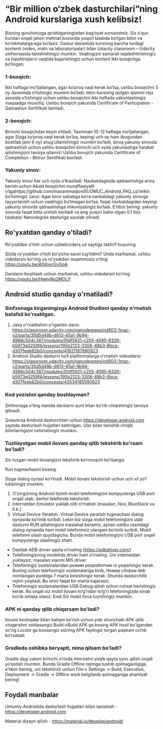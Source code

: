 # “Bir million o‘zbek dasturchilari”ning Android kurslariga xush kelibsiz!
Bizning guruhimizga qo‘shilganingizdan bag‘oyat xursandmiz. Siz o’quv kurslari orqali jahon mehnat bozorida yuqori talabda bo‘lgan bilim va ko‘nikmalarga ega bo‘lasiz.
Dastur davomida kursning barcha turdagi kontenti (video, matn va laboratoriyalar) bilan Udacity classroom – Udacity sinfxonasida tanishishingiz mumkin. Vaqtingizni samarali rejalashtirishingiz va topshiriqlarni vaqtida bajarishingiz uchun kontent ikki bosqichga bo‘lingan.
### 1-bosqich:
Ikki haftaga mo‘ljallangan, agar ko‘proq vaqt kerak bo‘lsa, ushbu bosqichni 3 oy davomida o‘tishingiz mumkin bo‘ladi, lekin kursning qolgan qismini reja asosida o‘tishingiz uchun ushbu bosqichni ikki haftada yakunlashingiz maqsadga muvofiq. Ushbu bosqich yakunida Certificate of Participation - Qatnashuv Sertifikati beriladi.
### 2-bosqich:
Birinchi bosqichdan keyin o‘tiladi. Taxminan 10-12 haftaga mo‘ljallangan, agar Sizga ko‘proq vaqt kerak bo‘lsa, keyingi uch oy ham (bugundan boshlab jami 6 oy) shug‘ullanishingiz mumkin bo‘ladi, biroq yakuniy sinovda qatnashish uchun ushbu bosqichni birinchi uch oyda yakunlashga harakat qilishinigizni tavsiya qilamiz! Ushbu bosqich yakunida Certificate of Completion - Bitiruv Sertifikati beriladi.
### Yakuniy sinov:
Yakuniy sinov har uch oyda o‘tkaziladi. Navbatdagisida qatnashishga ariza berish uchun ikkala bosqichni muvaffaqiyatli o‘tgahttps://github.com/maxammadjon95/OMUC_Android_FAQ_uz/wikin bo‘lishingiz zarur. Agar biror sababga ko‘ra navbatdagi yakuniy sinovga tayyorlanish uchun vaqtingiz bo‘lmagan bo‘lsa, faqat navbatdagidan keyingi yakuniy sinovda qatnashishga imkoniyatingiz bo‘ladi. E’tibor bering: yakuniy sinovda faqat bitta urinish beriladi va eng yuqori baho olgan 0.1 foiz talabalar Nanodegree dasturiga saralab olinadi.
## Ro'yxatdan qanday o'tiladi?
Ro’yxatdan o’tish uchun uzbekcoders.uz saytiga tashrif buyuring.

Sizda ro’yxatdan o’tish bo’yicha savol tug’ildimi? Unda marhamat, ushbu videdarsni ko’ring va ro’yxatdan muammosiz o’ting: https://youtu.be/A0dxyrGvGqA 

Darslarni boshlash uchun marhamat, ushbu videdarsni ko’ring: https://youtu.be/HwevNs2MOLY 

## Android studio qanday o'rnatiladi?
### Sinfxonaga kirganingizga Android Studioni qanday o'rnatish batafsil ko'rsatilgan.
1. Java o'rnatilishini o'rganish darsi: https://classroom.udacity.com/nanodegrees/nd803-1mac-v2/parts/35d5d48b-d613-45a1-9b94-4986c504c387/modules/5fdf5921-c205-4095-8326-b5973e0259f4/lessons/195b2123-3306-48b3-8bca-d307feeb62b0/concepts/41821187880923
2. Android Studio dasturni turli platformalarga o'rnatish videodarsi: https://classroom.udacity.com/nanodegrees/nd803-1mac-v2/parts/35d5d48b-d613-45a1-9b94-4986c504c387/modules/5fdf5921-c205-4095-8326-b5973e0259f4/lessons/195b2123-3306-48b3-8bca-d307feeb62b0/concepts/43534185590923

### Kod yozishni qanday boshlayman?
Sinfxonaga o'ting hamda darslarni qunt bilan ko'rib chiqishingiz tavsiya qilinadi. 

Qolaversa Android dasturchilari uchun https://developer.android.com saytida dasturlash hujjatlari keltirilgan. Ular bilan tanishib chiqib bilimlaringizni oshirishingiz mumkin.


### Tuzilayotgan mobil ilovani qanday qilib tekshirib ko'rsam bo'ladi?
Siz tuzgan mobil ilovangizni tekshirib ko’rmoqchi bo’lsangiz

Run tugmachasini bosing.

Sizga dialog oynasi ko’rinadi.
Mobil ilovani tekshirish uchun uch xil yo’l tutishingiz mumkin.
1.	O’zingizning Android tizimli mobil telefoningizni kompyuterga USB port orqali ulab, darhol telefonda tekshirish
2.	Internetdan Emulator yuklab olib o’rnatish (masalan, Nox, BlueStack va h.k.)
3.	Virtual Device Yaratish.
Virtual Device yaratish tugmachasi dialog oynasida ko’rinib turibdi.
Lekin biz sizga mobil telefoningizni ulab dasturni RUN qilishingizni maslahat beramiz, aynan ushbu rasmdagi dialog oynasida ham mobil telefonimiz ulangani ko’rinib turibdi.
Mobil telefonni ulash quyidagicha. Bunda mobil telefoningizni USB port orqali kompyuterga ulashingiz shart.
-	Dastlab ADB driver qayta o’rnating (https://adbdriver.com/)
-	Telefoningizning modelida driver ham o’rnating. Uni internetdan yuklaysiz, masalan xiaomi MI5 driver
-	Telefoningiz sozlamalaridan _режим разработчик_ ni yoqishingiz kerak. Buning uchun telefoningiz sozlamalariga kirib, _Номер сборки_ deb nomlangan punktga 7 marta bosishingiz kerak. Shunda dasturchilik rejimi yoqiladi. Bu ishni faqat bir marta bajarasiz.  
-	Telefoningiz sozlamalaridan USB Debug qilish uchun ruhsat berishingiz kerak.
Bu orqali siz mobil ilovani to’g’ridan to’g’ri telefoningizda sinab ko’rib ishlata olasiz.
Endi Siz mobil ilova tuzishingiz mumkin.

### APK ni qanday qilib chiqarsam bo’ladi?
Ilovani boshqalar bilan baham ko’rish uchun yoki shunchaki APK qilib chiqarishni xohlasangiz Build->Build APK ga bosing
APK hosil bo'lgandan so'ng _Locate_ ga bossangiz sizning APK faylingiz turgan papkani ochib ko’rsatadi.

### Gradleda oshibka beryapti, nima qilsam bo’ladi?
Gradle dagi xatoni birinchi o’rinda internetni yoqib qayta sync qilish orqali yo’qotish mumkin. Bunda Gradle Offline rejimga tushib qolmaganligiga e’tibor bering, uni tekshirish uchun File-> Settings -> Build, Execution, Deployment -> Gradle -> Offline work belgilanib qolmaganiga ahamiyat bering!
 
## Foydali manbalar
Umumiy Androidda dasturlash hujjatlari bilan tanishish - https://developer.android.com

Material dizayn qilish - https://material.io/develop/android/
